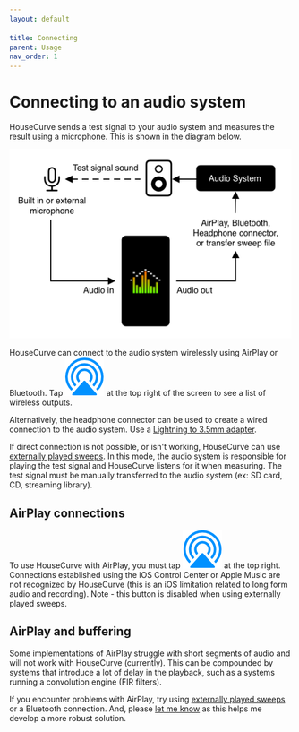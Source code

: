 ```yaml
---
layout: default

title: Connecting
parent: Usage
nav_order: 1
---
```



# Connecting to an audio system
HouseCurve sends a test signal to your audio system and measures the result using a microphone. This is shown in the diagram below.

![connecting housecurve](/assets/img/connecting_housecurve.png "Connecting HouseCurve to audio system")

HouseCurve can connect to the audio system wirelessly using AirPlay or Bluetooth. Tap <img src="/assets/img/airplay.png" alt="AirPlay" class="app-icon"> at the top right of the screen to see a list of wireless outputs.

Alternatively, the headphone connector can be used to create a wired connection to the audio system.  Use a [Lightning to 3.5mm adapter](https://www.apple.com/shop/product/MMX62AM/A/lightning-to-35mm-headphone-jack-adapter).

If direct connection is not possible, or isn't working, HouseCurve can use [externally played sweeps](../manual/measure_setup.md#external-sine-sweep).  In this mode, the audio system is responsible for playing the test signal and HouseCurve listens for it when measuring.  The test signal must be manually transferred to the audio system (ex: SD card, CD, streaming library).


## AirPlay connections

To use HouseCurve with AirPlay, you must tap <img src="/assets/img/airplay.png" alt="AirPlay" class="app-icon"> at the top right.  Connections established using the iOS Control Center or Apple Music are not recognized by HouseCurve (this is an iOS limitation related to long form audio and recording).  Note - this button is disabled when using externally played sweeps.

## AirPlay and buffering

Some implementations of AirPlay struggle with short segments of audio and will not work with HouseCurve (currently).  This can be compounded by systems that introduce a lot of delay in the playback, such as a systems running a convolution engine (FIR filters).

If you encounter problems with AirPlay, try using [externally played sweeps](../manual/measure_setup.md#external-sine-sweep) or a Bluetooth connection.  And, please [let me know](mailto:support@housecurve.com) as this helps me develop a more robust solution.

